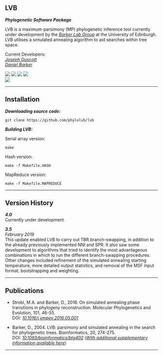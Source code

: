 LVB
---
***Phylogenetic Software Package***

LVB is a maximum-parsimony (MP) phylogenetic inference tool currently under development by the [*Barker Lab Group*](https://www.ed.ac.uk/profile/daniel-barker) at the University of Edinburgh. LVB utilises a simulated annealing algorithm to aid searches within tree space.

Current Developers:\
[*Joseph Guscott*](https://github.com/josephguscott)\
[*Daniel Barker*](https://www.ed.ac.uk/profile/daniel-barker)

[![](https://img.shields.io/badge/Build-Passing-brightgreen)](https://github.com/phylolvb/lvb/releases/tag/3.5)
[![](https://img.shields.io/badge/Core%20Tests-Passing-brightgreen)]()
[![](https://img.shields.io/badge/Current%20Release-3.5-blue)](https://github.com/phylolvb/lvb/releases/tag/3.5)
[![](https://img.shields.io/badge/Release%20Date-02%2F2019-blue)](https://github.com/phylolvb/lvb/releases/tag/3.5)\
[![](https://img.shields.io/badge/DOI%3A-https%3A%2F%2Fdoi.org%2F10.1093%2Fbioinformatics%2Fbtg402-blue)](https://doi.org/10.1093/bioinformatics/btg402)

---

Installation
---

***Downloading source code:***

~~~~
git clone https://github.com/phylolvb/lvb 
~~~~

***Building LVB:***

Serial array version:
~~~~
make
~~~~

Hash version:
~~~~
make -f Makefile.HASH
~~~~

MapReduce version:
~~~~
make -f Makefile.MAPREDUCE
~~~~

---

Version History
---
***4.0***\
Currently under development

***3.5***\
*February 2019*\
This update enabled LVB to carry out TBR branch-swapping, in addition to the already previously implemented NNI and SPR. It also saw some development to algorithms that tried to identify the most advantageous combinations in which to run the different branch-swapping procedures. Other changes included refinement of the simulated annealing starting temperature, more detailed output statistics, and removal of the MSF input format, bootstrapping and weighting.   

---

Publications
---

- Strobl, M.A. and Barker, D., 2016. On simulated annealing phase transitions in phylogeny reconstruction. Molecular Phylogenetics and Evolution, 101, 46-55.\
DOI: [*10.1016/j.ympev.2016.05.001*](https://doi.org/10.1016/j.ympev.2016.05.001)


- Barker, D., 2004. LVB: parsimony and simulated annealing in the search for phylogenetic trees. Bioinformatics, 20, 274-275.\
DOI: [*10.1093/bioinformatics/btg402*](https://doi.org/10.1093/bioinformatics/btg402)
([*With additional supplementary information available here*](https://www.research.ed.ac.uk/en/publications/lvb-parsimony-and-simulated-annealing-in-the-search-for-phylogene))

---
